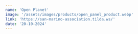 ```yaml
---
name: 'Open Planet'
image: '/assets/images/products/open_panel_product.webp'
link: 'https://san-marino-association.tilda.ws/'
date: '20-10-2024'
---
```

